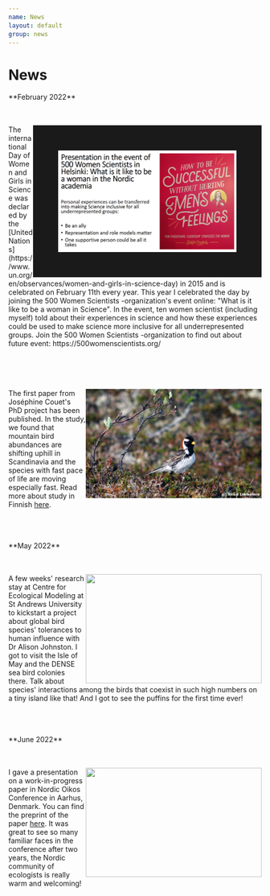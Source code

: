 ```yaml
---
name: News
layout: default
group: news
---
```


<h1 class="page-header text-center"> News </h1>

<p>**February 2022**<br>
<br>
<br>

</p>

<img src="/static/img/news_pic_1.png" style="float: right;" height="202px" width="355px" border="50px"/>

<p>The international Day of Women and Girls in Science was declared by the [United Nations](https://www.un.org/en/observances/women-and-girls-in-science-day) in 2015 and is celebrated on February 11th every year. This year I celebrated the day by joining the 500 Women Scientists -organization's event online: "What is it like to be a woman in Science". In the event, ten women scientist (including myself) told about their experiences in science and how these experiences could be used to make science more inclusive for all underrepresented groups. Join the 500 Women Scientists -organization to find out about future event: https://500womenscientists.org/ <br>
<br>
<br>
<br>
<br>

</p>

<img src="/static/img/news_pic2.jpg" style="float: right;" height="217px" width="350px" border="0px"/>

The first paper from Joséphine Couet's PhD project has been published. In the study, we found that mountain bird abundances are shifting uphill in Scandinavia and the species with fast pace of life are moving especially fast. Read more about study in Finnish [here](https://www.helsinki.fi/fi/uutiset/luontokato/linnut-siirtyvat-skandeilla-kohti-tuntureiden-viileampia-ylarinteita-ilmaston-lammetessa).
<br>
<br>
<br>
<br>

<p>**May 2022**<br>
<br>
<br>

</p>

<img src="/static/img/news_pic4.jpg" style="float: right;" height="217px" width="350px" border="0px"/>

A few weeks' research stay at Centre for Ecological Modeling at St Andrews University to kickstart a project about global bird species' tolerances to human influence with Dr Alison Johnston. I got to visit the Isle of May and the DENSE sea bird colonies there. Talk about species' interactions among the birds that coexist in such high numbers on a tiny island like that! And I got to see the puffins for the first time ever!
<br>
<br>
<br>
<br>

<p>**June 2022**<br>
<br>
<br>

</p>

<img src="/static/img/news_pic3.png" style="float: right;" height="217px" width="350px" border="0px"/>

I gave a presentation on a work-in-progress paper in Nordic Oikos Conference in Aarhus, Denmark. You can find the preprint of the paper [here](https://www.researchsquare.com/article/rs-1347347/v1). It was great to see so many familiar faces in the conference after two years, the Nordic community of ecologists is really warm and welcoming!






